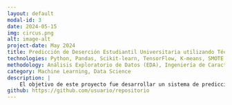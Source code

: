 ```yaml
---
layout: default
modal-id: 3
date: 2024-05-15
img: circus.png
alt: image-alt
project-date: May 2024
title: Predicción de Deserción Estudiantil Universitaria utilizando Técnicas de Aprendizaje Automático
technologies: Python, Pandas, Scikit-learn, TensorFlow, K-means, SMOTE
methodology: Análisis Exploratorio de Datos (EDA), Ingeniería de Características, Preprocesamiento de Datos, Modelado Predictivo, Evaluación de Modelos
category: Machine Learning, Data Science
description: |
    El objetivo de este proyecto fue desarrollar un sistema de predicción de deserción estudiantil utilizando técnicas de aprendizaje automático. Se aplicaron modelos de clasificación como Redes Neuronales Artificiales (ANN), Máquinas de Vectores de Soporte (SVM), Árboles de Decisión, Gradient Boosting Machine (GBM) y Regresión Logística para predecir la probabilidad de graduación de los estudiantes. Durante el análisis se exploraron datos demográficos, académicos y socioeconómicos de 3630 estudiantes, identificando patrones y factores clave que influyen en la deserción. Se aplicó SMOTE para balancear las clases, y se evaluaron los modelos con métricas como exactitud, precisión, F1-score y AUC-ROC. El modelo de Regresión Logística con Feature Engineering mostró el mejor rendimiento, con una exactitud de 91.46%.
github: https://github.com/usuario/repositorio
---
```

